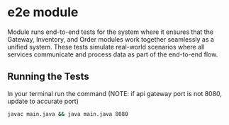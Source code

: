 # e2e module

Module runs end-to-end tests for the system where it ensures that the Gateway,
Inventory, and Order modules work together seamlessly as a unified system.
These tests simulate real-world scenarios where all services communicate and
process data as part of the end-to-end flow.

## Running the Tests

In your terminal run the command (NOTE: if api gateway port is not 8080, update to accurate port)
```bash
javac main.java && java main.java 8080
```

